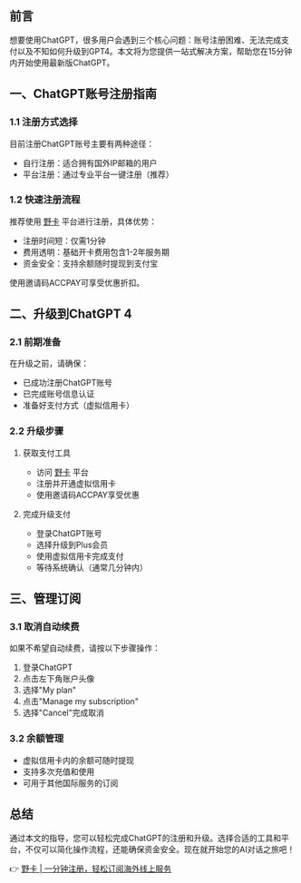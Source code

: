## 前言

想要使用ChatGPT，很多用户会遇到三个核心问题：账号注册困难、无法完成支付以及不知如何升级到GPT4。本文将为您提供一站式解决方案，帮助您在15分钟内开始使用最新版ChatGPT。

## 一、ChatGPT账号注册指南

### 1.1 注册方式选择

目前注册ChatGPT账号主要有两种途径：
- 自行注册：适合拥有国外IP邮箱的用户
- 平台注册：通过专业平台一键注册（推荐）

### 1.2 快速注册流程

推荐使用 [野卡](https://bit.ly/bewildcard) 平台进行注册，具体优势：
- 注册时间短：仅需1分钟
- 费用透明：基础开卡费用包含1-2年服务期
- 资金安全：支持余额随时提现到支付宝

使用邀请码ACCPAY可享受优惠折扣。

## 二、升级到ChatGPT 4

### 2.1 前期准备

在升级之前，请确保：
- 已成功注册ChatGPT账号
- 已完成账号信息认证
- 准备好支付方式（虚拟信用卡）

### 2.2 升级步骤

1. 获取支付工具
   - 访问 [野卡](https://bit.ly/bewildcard) 平台
   - 注册并开通虚拟信用卡
   - 使用邀请码ACCPAY享受优惠

2. 完成升级支付
   - 登录ChatGPT账号
   - 选择升级到Plus会员
   - 使用虚拟信用卡完成支付
   - 等待系统确认（通常几分钟内）

## 三、管理订阅

### 3.1 取消自动续费

如果不希望自动续费，请按以下步骤操作：
1. 登录ChatGPT
2. 点击左下角账户头像
3. 选择"My plan"
4. 点击"Manage my subscription"
5. 选择"Cancel"完成取消

### 3.2 余额管理

- 虚拟信用卡内的余额可随时提现
- 支持多次充值和使用
- 可用于其他国际服务的订阅

## 总结

通过本文的指导，您可以轻松完成ChatGPT的注册和升级。选择合适的工具和平台，不仅可以简化操作流程，还能确保资金安全。现在就开始您的AI对话之旅吧！

👉 [野卡 | 一分钟注册，轻松订阅海外线上服务](https://bit.ly/bewildcard)